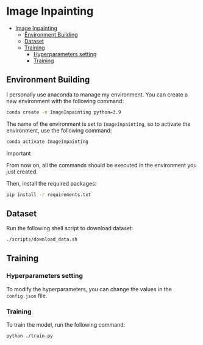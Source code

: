 # Image Inpainting

- [Image Inpainting](#image-inpainting)
  - [Environment Building](#environment-building)
  - [Dataset](#dataset)
  - [Training](#training)
    - [Hyperparameters setting](#hyperparameters-setting)
    - [Training](#training-1)

## Environment Building


I personally use anaconda to manage my environment. You can create a new environment with the following command:

```bash
conda create -n ImageInpainting python=3.9
```

The name of the environment is set to `ImageInpainting`, so to activate the environment, use the following command:

```bash
conda activate ImageInpainting
```

> [!IMPORTANT]
> From now on, all the commands should be executed in the environment you just created.


Then, install the required packages:

```bash
pip install -r requirements.txt
```

## Dataset

Run the following shell script to download dataset:

```bash
./scripts/download_data.sh
```

## Training

### Hyperparameters setting

To modify the hyperparameters, you can change the values in the `config.json` file.

### Training

To train the model, run the following command:

```bash
python ./train.py
```